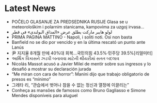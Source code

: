 # Latest News
-  POČELO GLASANJE ZA PREDSEDNIKA RUSIJE Glasa se u meteorološkim i polarnim stanicama, kampovima za uzgoj irvasa...
-  لولو هايبر ماركت يطلق عرض «المذاق البولندي» في قطر
-  PRIMA PAGINA MATTINO - Napoli, i soliti noti. Osi non basta
-  Banfield no se dio por vencido y en la última rescató un punto ante Lanús
-  尹 지지율 8개월 만에 40%대 회복…국민의힘 43.5%·민주당 39.5%[리얼미터]
-  આર્થિક વિકાસને ઝડપી બનાવવા માટેની થીયરીમાં સતત બદલાવ
-  Nicolás Massot acusó a Javier Milei de mentir sobre sus ingresos y lo desafió a mostrar su declaración jurada
-  “Me miran con cara de horror”: Manini dijo que trabajo obligatorio de presos es “mínimo”
-  그레타 리, “관습에서 벗어나 참을 수 없는 정신과 열정에 이끌리는”
-  Conheça as mansões de famosos como Bruno Gagliasso e Simone Mendes disponíveis para aluguel
